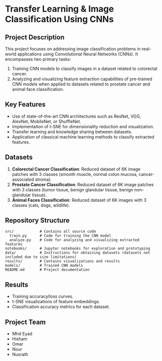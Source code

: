 # Transfer Learning & Image Classification Using CNNs

## Project Description

This project focuses on addressing image classification problems in real-world applications using Convolutional Neural Networks (CNNs). It encompasses two primary tasks:

1. Training CNN models to classify images in a dataset related to colorectal cancer.
2. Analyzing and visualizing feature extraction capabilities of pre-trained CNN models when applied to datasets related to prostate cancer and animal face classification.

## Key Features

- Use of state-of-the-art CNN architectures such as ResNet, VGG, AlexNet, MobileNet, or ShuffleNet.
- Implementation of t-SNE for dimensionality reduction and visualization.
- Transfer learning and knowledge sharing between datasets.
- Application of classical machine learning methods to classify extracted features.

## Datasets

1. **Colorectal Cancer Classification**: Reduced dataset of 6K image patches with 3 classes (smooth muscle, normal colon mucosa, cancer-associated stroma).
2. **Prostate Cancer Classification**: Reduced dataset of 6K image patches with 3 classes (tumor tissue, benign glandular tissue, benign non-glandular tissue).
3. **Animal Faces Classification**: Reduced dataset of 6K images with 3 classes (cats, dogs, wildlife).

## Repository Structure

```plaintext
src/            # Contains all source code
  train.py      # Code for training the CNN model
  analyze.py    # Code for analyzing and visualizing extracted features
notebooks/      # Jupyter notebooks for exploration and prototyping
data/           # Instructions for obtaining datasets (datasets not included due to size limitations)
results/        # Contains visualizations and results
models/         # Trained CNN models
README.md       # Project documentation
```

## Results
- Training accuracy/loss curves.
- t-SNE visualizations of feature embeddings.
- Classification accuracy metrics for each dataset.


## Project Team
- Mhd Eyad
- Hisham
- Omar
- Nour
- Nusrath
